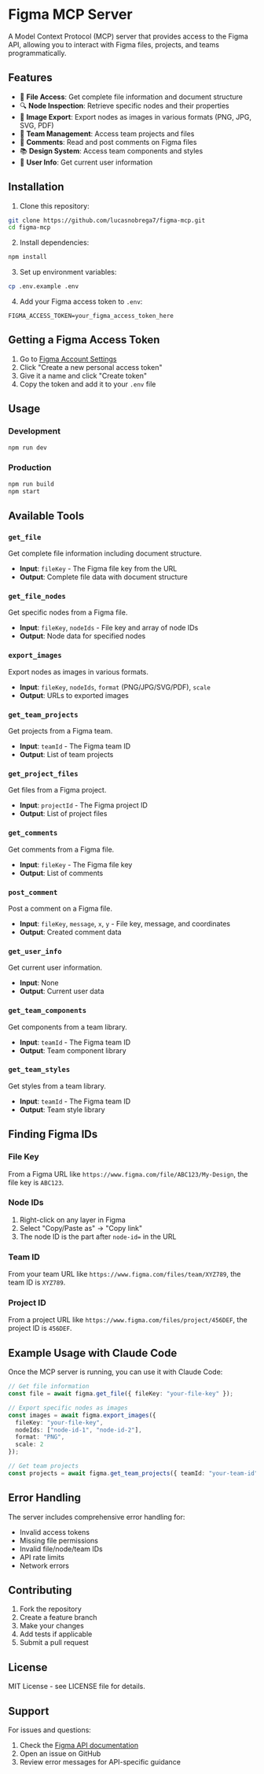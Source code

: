 # Figma MCP Server

A Model Context Protocol (MCP) server that provides access to the Figma API, allowing you to interact with Figma files, projects, and teams programmatically.

## Features

- 🎨 **File Access**: Get complete file information and document structure
- 🔍 **Node Inspection**: Retrieve specific nodes and their properties
- 📸 **Image Export**: Export nodes as images in various formats (PNG, JPG, SVG, PDF)
- 👥 **Team Management**: Access team projects and files
- 💬 **Comments**: Read and post comments on Figma files
- 📚 **Design System**: Access team components and styles
- 👤 **User Info**: Get current user information

## Installation

1. Clone this repository:
```bash
git clone https://github.com/lucasnobrega7/figma-mcp.git
cd figma-mcp
```

2. Install dependencies:
```bash
npm install
```

3. Set up environment variables:
```bash
cp .env.example .env
```

4. Add your Figma access token to `.env`:
```env
FIGMA_ACCESS_TOKEN=your_figma_access_token_here
```

## Getting a Figma Access Token

1. Go to [Figma Account Settings](https://www.figma.com/developers/api#access-tokens)
2. Click "Create a new personal access token"
3. Give it a name and click "Create token"
4. Copy the token and add it to your `.env` file

## Usage

### Development
```bash
npm run dev
```

### Production
```bash
npm run build
npm start
```

## Available Tools

### `get_file`
Get complete file information including document structure.
- **Input**: `fileKey` - The Figma file key from the URL
- **Output**: Complete file data with document structure

### `get_file_nodes`
Get specific nodes from a Figma file.
- **Input**: `fileKey`, `nodeIds` - File key and array of node IDs
- **Output**: Node data for specified nodes

### `export_images`
Export nodes as images in various formats.
- **Input**: `fileKey`, `nodeIds`, `format` (PNG/JPG/SVG/PDF), `scale`
- **Output**: URLs to exported images

### `get_team_projects`
Get projects from a Figma team.
- **Input**: `teamId` - The Figma team ID
- **Output**: List of team projects

### `get_project_files`
Get files from a Figma project.
- **Input**: `projectId` - The Figma project ID
- **Output**: List of project files

### `get_comments`
Get comments from a Figma file.
- **Input**: `fileKey` - The Figma file key
- **Output**: List of comments

### `post_comment`
Post a comment on a Figma file.
- **Input**: `fileKey`, `message`, `x`, `y` - File key, message, and coordinates
- **Output**: Created comment data

### `get_user_info`
Get current user information.
- **Input**: None
- **Output**: Current user data

### `get_team_components`
Get components from a team library.
- **Input**: `teamId` - The Figma team ID
- **Output**: Team component library

### `get_team_styles`
Get styles from a team library.
- **Input**: `teamId` - The Figma team ID
- **Output**: Team style library

## Finding Figma IDs

### File Key
From a Figma URL like `https://www.figma.com/file/ABC123/My-Design`, the file key is `ABC123`.

### Node IDs
1. Right-click on any layer in Figma
2. Select "Copy/Paste as" → "Copy link"
3. The node ID is the part after `node-id=` in the URL

### Team ID
From your team URL like `https://www.figma.com/files/team/XYZ789`, the team ID is `XYZ789`.

### Project ID
From a project URL like `https://www.figma.com/files/project/456DEF`, the project ID is `456DEF`.

## Example Usage with Claude Code

Once the MCP server is running, you can use it with Claude Code:

```typescript
// Get file information
const file = await figma.get_file({ fileKey: "your-file-key" });

// Export specific nodes as images
const images = await figma.export_images({
  fileKey: "your-file-key",
  nodeIds: ["node-id-1", "node-id-2"],
  format: "PNG",
  scale: 2
});

// Get team projects
const projects = await figma.get_team_projects({ teamId: "your-team-id" });
```

## Error Handling

The server includes comprehensive error handling for:
- Invalid access tokens
- Missing file permissions
- Invalid file/node/team IDs
- API rate limits
- Network errors

## Contributing

1. Fork the repository
2. Create a feature branch
3. Make your changes
4. Add tests if applicable
5. Submit a pull request

## License

MIT License - see LICENSE file for details.

## Support

For issues and questions:
1. Check the [Figma API documentation](https://www.figma.com/developers/api)
2. Open an issue on GitHub
3. Review error messages for API-specific guidance
